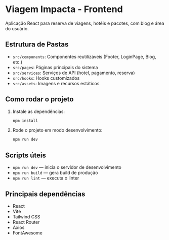 # Viagem Impacta - Frontend

Aplicação React para reserva de viagens, hotéis e pacotes, com blog e área do usuário.

## Estrutura de Pastas

- `src/components`: Componentes reutilizáveis (Footer, LoginPage, Blog, etc.)
- `src/pages`: Páginas principais do sistema
- `src/services`: Serviços de API (hotel, pagamento, reserva)
- `src/hooks`: Hooks customizados
- `src/assets`: Imagens e recursos estáticos

## Como rodar o projeto

1. Instale as dependências:
   ```bash
   npm install
   ```
2. Rode o projeto em modo desenvolvimento:
   ```bash
   npm run dev
   ```

## Scripts úteis

- `npm run dev` — inicia o servidor de desenvolvimento
- `npm run build` — gera build de produção
- `npm run lint` — executa o linter

## Principais dependências

- React
- Vite
- Tailwind CSS
- React Router
- Axios
- FontAwesome